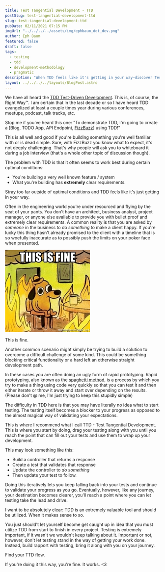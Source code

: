 ```yaml
---
title: Test Tangential Development - TTD
postSlug: test-tangential-development-ttd
slug: test-tangential-development-ttd
pubDate: 02/11/2021 07:15 PM
imgUrl: "../../../../assets/img/ephbaum_dot_dev.png"
author: Eph Baum
featured: false
draft: false
tags:
  - testing
  - tdd
  - development-methodology
  - pragmatic
description: "When TDD feels like it's getting in your way—discover Test Tangential Development, the pragmatic approach to testing that works when requirements are unclear and you're flying by the seat of your pants. A realistic take on when to let testing follow your development instead of driving it."
layout: ../../../../layouts/BlogPost.astro
---
```


We have all heard the [TDD Test-Driven Development](https://en.wikipedia.org/wiki/Test-driven_development). This is, of course, the Right Way™. I am certain that in the last decade or so I have heard TDD evangelized at least a couple times year during various conferences, meetups, podcast, talk tracks, etc.

Stop me if you've heard this one: "To demonstrate TDD, I'm going to create a \[Blog, TODO App, API Endpoint, [FizzBuzz](https://youtu.be/GoyAeom2f2k)\] using TDD!"

This is all well and good if you're building something you're well familiar with or is dead simple. Sure, with FizzBuzz you know what to expect, it's not deeply challenging. That's why people will ask you to whiteboard it during a job interview (that's a whole other topic of discussion though).

The problem with TDD is that it often seems to work best during certain optimal conditions:

*   You're building a very well known feature / system
*   What you're building has **extremely** clear requirements.

Stray too far outside of optimal conditions and TDD feels like it's just getting in your way.

Often in the engineering world you're under resourced and flying by the seat of your pants. You don't have an architect, business analyst, project manager, or anyone else available to provide you with bullet proof and extremely clear requirements. A common reality is that you are asked by _someone_ in the business to do _something_ to make a client happy. If you're lucky this thing hasn't already promised to the client with a timeline that is so woefully inaccurate as to possibly push the limits on your poker face when presented.

![In a room filled with flames and smoke an oblivious little dog in a hat sits at a table next to a coffee cup. The caption reads "This Is Fine". Grabbed from memgenerator.net](../../../../assets/img/2021/02/image-4.png)

This is fine.

Another common scenario might simply be trying to build a solution to overcome a difficult challenge of some kind. This could be something blocking critical functionality or a hard left an otherwise straight development path.

In these cases you are often doing an ugly form of rapid prototyping. Rapid prototyping, also known as the [spaghetti method](http://www.english-for-students.com/Spaghetti.html), is a process by which you try to make a thing using code very quickly so that you can test it and then either iterate or throw it away and start over depending on the results. (Please don't @ me, I'm just trying to keep this stupidly simple)

The difficulty in TDD here is that you may have literally no idea what to start testing. The testing itself becomes a blocker to your progress as opposed to the almost magical way of validating your expectations.

This is where I recommend what I call TTD - Test Tangential Development. This is where you start by doing, drag your testing along with you until you reach the point that can fill out your tests and use them to wrap up your development.

This may look something like this:

*   Build a controller that returns a response
*   Create a test that validates that response
*   Update the controller to _do something_
*   Then update your test to follow.

Doing this iteratively lets you keep falling back into your tests and continue to validate your progress as you go. Eventually, however, like any journey, your destination becomes clearer, you'll reach a point where you can let testing take the lead and drive.

I want to be absolutely clear: TDD is an extremely valuable tool and should be utilized. When it makes sense to so.

You just should't let yourself become get caught up in idea that you must utilize TDD from start to finish in every project. Testing is extremely important, if it wasn't we wouldn't keep talking about it. Important or not, however, don't let testing stand in the way of getting your work done. Instead, build rapport with testing, bring it along with you on your journey.

Find your TTD flow.

If you're doing it this way, you're fine. It works. <3
